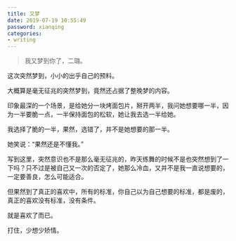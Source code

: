 ```yaml
---
title: 又梦
date: 2019-07-19 10:55:49
password: xianqing
categories:
- writing
---
```

<blockquote class="blockquote-center">我又梦到你了，二璐。</blockquote>
<!--more-->
这次突然梦到，小小的出乎自己的预料。

大概算是毫无征兆的突然梦到，竟然还占据了整晚梦的内容。

印象最深的一个场景，是给她分一块烤面包片，掰开两半，我问她想要哪一半，因为一半要脆一点，一半保持面包的松软，她让我去选一半给她。

我选择了脆的一半，果然，选错了，并不是她想要的那一半。

她笑说：“果然还是不懂我。”

写到这里，突然意识也不是那么毫无征兆的，昨天练舞的时候不是也突然想到了一下吗？只不过是被自己又一次的否定了，她那么冷血，又并不是我一直说想要的，一定要善良，怎么可能适合。

但果然到了真正的喜欢中，所有的标准，你自己以为自己想要的标准，都是废的，真正的喜欢没有标准，没有条件。

就是喜欢了而已。

打住，少想少矫情。
